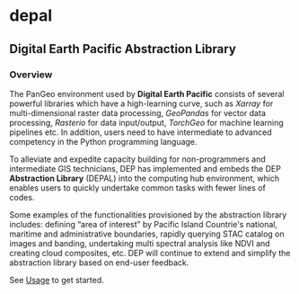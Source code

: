 # depal

## Digital Earth Pacific Abstraction Library

### Overview

The PanGeo environment used by **Digital Earth Pacific** consists of several powerful libraries which have a high-learning curve,
such as *Xarray* for multi-dimensional raster data processing, *GeoPandas* for vector data processing, *Rasterio* for
data input/output, *TorchGeo* for machine learning pipelines etc. In addition, users need to have intermediate to
advanced competency in the Python programming language.

To alleviate and expedite capacity building for non-programmers and intermediate GIS technicians, DEP has implemented and
embeds the DEP **Abstraction Library** (DEPAL) into the computing hub environment, which enables users to
quickly undertake common tasks with fewer lines of codes.

Some examples of the functionalities provisioned by the abstraction library includes: defining “area of interest”
by Pacific Island Countrie's national, maritime and administrative boundaries, rapidly querying STAC catalog on images and banding,
undertaking multi spectral analysis like NDVI and creating cloud composites, etc. DEP will continue to extend
and simplify the abstraction library based on end-user feedback.

See [Usage](doc/usage.md) to get started.
